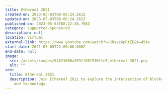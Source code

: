 ```yaml
---
title: Ethereal 2021
created-on: 2023-05-03T08:06:24.261Z
updated-on: 2023-05-03T08:06:24.261Z
published-on: 2023-05-03T08:22:38.798Z
category: supported-sponsored
description: null
location: Virtual
external-link: https://www.youtube.com/watch?v=JRsvz6pRtZE&t=454s
start-date: 2021-05-05T22:00:00.000Z
end-date: null
image:
  src: /assets/images/64521600a359ff88f536ffc5_ethereal-2021.png
  alt: ""
seo:
  title: Ethereal 2021
  description: Join Ethereal 2021 to explore the intersection of blockchain, art,
    and technology.
---
```

